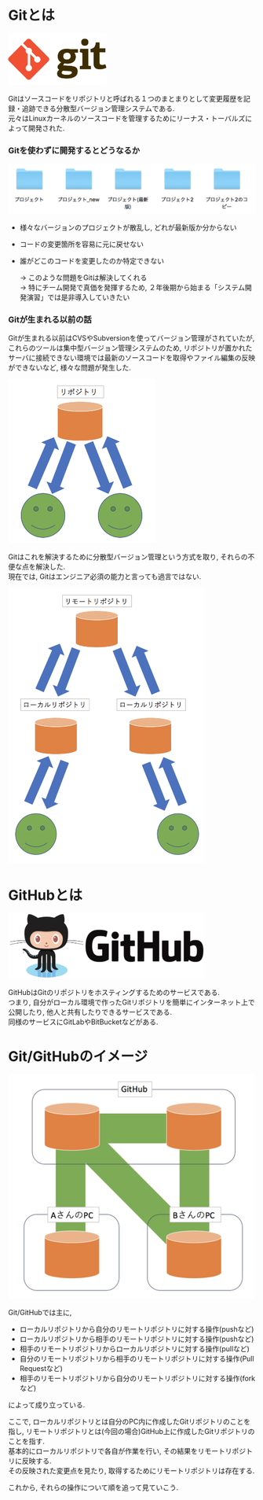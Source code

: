 # Gitとは

<img src="../img/001_what_is_git_github/001.png" width="200">

Gitはソースコードをリポジトリと呼ばれる１つのまとまりとして変更履歴を記録・追跡できる分散型バージョン管理システムである.  
元々はLinuxカーネルのソースコードを管理するためにリーナス・トーバルズによって開発された.

### Gitを使わずに開発するとどうなるか

<img src="../img/001_what_is_git_github/002.png" width="600">

- 様々なバージョンのプロジェクトが散乱し, どれが最新版か分からない
- コードの変更箇所を容易に元に戻せない
- 誰がどこのコードを変更したのか特定できない

  -> このような問題をGitは解決してくれる  
  -> 特にチーム開発で真価を発揮するため, ２年後期から始まる「システム開発演習」では是非導入していきたい

### Gitが生まれる以前の話
Gitが生まれる以前はCVSやSubversionを使ってバージョン管理がされていたが, これらのツールは集中型バージョン管理システムのため, リポジトリが置かれたサーバに接続できない環境では最新のソースコードを取得やファイル編集の反映ができないなど, 様々な問題が発生した.

<img src="../img/001_what_is_git_github/003.png" width="300">

Gitはこれを解決するために分散型バージョン管理という方式を取り, それらの不便な点を解決した.  
現在では, Gitはエンジニア必須の能力と言っても過言ではない.

<img src="../img/001_what_is_git_github/004.png" width="400">

# GitHubとは

<img src="../img/001_what_is_git_github/005.png" width="400">

GitHubはGitのリポジトリをホスティングするためのサービスである.  
つまり, 自分がローカル環境で作ったGitリポジトリを簡単にインターネット上で公開したり, 他人と共有したりできるサービスである.  
同様のサービスにGitLabやBitBucketなどがある.

# Git/GitHubのイメージ

<img src="../img/001_what_is_git_github/006.png" width="500">

Git/GitHubでは主に,

- ローカルリポジトリから自分のリモートリポジトリに対する操作(pushなど)
- ローカルリポジトリから相手のリモートリポジトリに対する操作(pushなど)
- 相手のリモートリポジトリからローカルリポジトリに対する操作(pullなど)
- 自分のリモートリポジトリから相手のリモートリポジトリに対する操作(Pull Requestなど)
- 相手のリモートリポジトリから自分のリモートリポジトリに対する操作(forkなど)

によって成り立っている.

ここで, ローカルリポジトリとは自分のPC内に作成したGitリポジトリのことを指し, リモートリポジトリとは(今回の場合)GitHub上に作成したGitリポジトリのことを指す.  
基本的にローカルリポジトリで各自が作業を行い, その結果をリモートリポジトリに反映する.  
その反映された変更点を見たり, 取得するためにリモートリポジトリは存在する.

これから, それらの操作について順を追って見ていこう.
